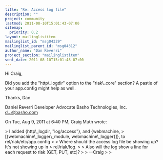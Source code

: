 ```yaml
---
title: "Re: Access log file"
description: ""
project: community
lastmod: 2011-08-10T15:01:43-07:00
sitemap:
  priority: 0.2
layout: mailinglistitem
mailinglist_id: "msg04329"
mailinglist_parent_id: "msg04312"
author_name: "Dan Reverri"
project_section: "mailinglistitem"
sent_date: 2011-08-10T15:01:43-07:00
---
```



Hi Craig,

Did you add the "http\\_logdir" option to the "riak\\_core" section? A pastie of
your app.config might help as well.

Thanks,
Dan

Daniel Reverri
Developer Advocate
Basho Technologies, Inc.
d...@basho.com


On Tue, Aug 9, 2011 at 6:40 PM, Craig Muth  wrote:

&gt; I added {http\\_logdir, "log/access"}, and {webmachine,
&gt; [{webmachine\\_logger\\_module, webmachine\\_logger}]}, to rel/riak/etc/app.config
&gt;
&gt; Where should the access log file be showing up? It's not showing up in
&gt; rel/riak/log.
&gt;
&gt; Also will the log show a line for each request to riak (GET, PUT, etc)?
&gt;
&gt; --Craig
&gt;
&gt;

